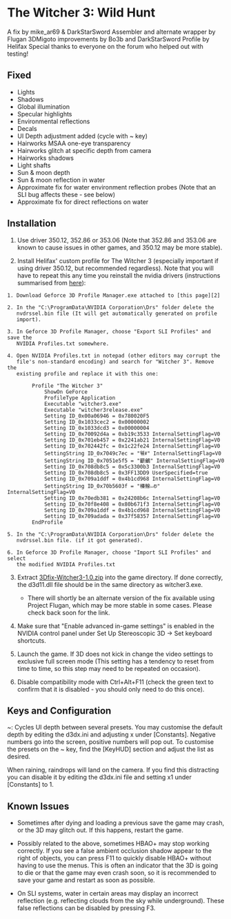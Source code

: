The Witcher 3: Wild Hunt
========================
A fix by mike_ar69 & DarkStarSword
Assembler and alternate wrapper by Flugan
3DMigoto improvements by Bo3b and DarkStarSword
Profile by Helifax
Special thanks to everyone on the forum who helped out with testing!

Fixed
-----
- Lights
- Shadows
- Global illumination
- Specular highlights
- Environmental reflections
- Decals
- UI Depth adjustment added (cycle with ~ key)
- Hairworks MSAA one-eye transparency
- Hairworks glitch at specific depth from camera
- Hairworks shadows
- Light shafts
- Sun & moon depth
- Sun & moon reflection in water
- Approximate fix for water environment reflection probes (Note that an SLI bug
  affects these - see below)
- Approximate fix for direct reflections on water

Installation
------------
1. Use driver 350.12, 352.86 or 353.06 (Note that 352.86 and 353.06 are known
   to cause issues in other games, and 350.12 may be more stable).

2. Install Helifax' custom profile for The Witcher 3 (especially important if
   using driver 350.12, but recommended regardless). Note that you will have to
   repeat this any time you reinstall the nvidia drivers (instructions
   summarised from [here][1]):

[1]: https://forums.geforce.com/default/topic/841696/3d-vision/the-witcher-3-correct-3d-vision-nvidia-profile-cm-mode-included-/post/4562951/#4562951

    1. Download Geforce 3D Profile Manager.exe attached to [this page][2]

[2]: http://nvidia.custhelp.com/app/answers/detail/a_id/2625/kw/Profile

    2. In the "C:\ProgramData\NVIDIA Corporation\Drs" folder delete the
       nvdrssel.bin file (It will get automatically generated on profile
       import).

    3. In Geforce 3D Profile Manager, choose "Export SLI Profiles" and save the
       NVIDIA Profiles.txt somewhere.

    4. Open NVIDIA Profiles.txt in notepad (other editors may corrupt the
       file's non-standard encoding) and search for "Witcher 3". Remove the
       existing profile and replace it with this one:

            Profile "The Witcher 3"
                ShowOn GeForce
                ProfileType Application
                Executable "witcher3.exe"
                Executable "witcher3release.exe"
                Setting ID_0x00a06946 = 0x780020F5
                Setting ID_0x1033cec2 = 0x00000002
                Setting ID_0x1033dcd3 = 0x00000004
                Setting ID_0x70092d4a = 0xb19c3533 InternalSettingFlag=V0
                Setting ID_0x701eb457 = 0x2241ab21 InternalSettingFlag=V0
                Setting ID_0x702442fc = 0x1c22fe24 InternalSettingFlag=V0
                SettingString ID_0x7049c7ec = "웪ꑌ" InternalSettingFlag=V0
                SettingString ID_0x7051e5f5 = "籪鸙" InternalSettingFlag=V0
                Setting ID_0x708db8c5 = 0x5c3300b3 InternalSettingFlag=V0
                Setting ID_0x708db8c5 = 0x3FF13DD9 UserSpecified=true
                Setting ID_0x709a1ddf = 0x4b1cd968 InternalSettingFlag=V0
                SettingString ID_0x70b5603f = "榛鳈⏙ꢗ" InternalSettingFlag=V0
                Setting ID_0x70edb381 = 0x24208b6c InternalSettingFlag=V0
                Setting ID_0x70f8e408 = 0x80b671f3 InternalSettingFlag=V0
                Setting ID_0x709a1ddf = 0x4b1cd968 InternalSettingFlag=V0
                Setting ID_0x709adada = 0x37f58357 InternalSettingFlag=V0
            EndProfile

    5. In the "C:\ProgramData\NVIDIA Corporation\Drs" folder delete the
       nvdrssel.bin file. (if it got generated).

    6. In Geforce 3D Profile Manager, choose "Import SLI Profiles" and select
       the modified NVIDIA Profiles.txt

3. Extract [3Dfix-Witcher3-1.0.zip][3] into the game directory. If done correctly,
   the d3d11.dll file should be in the same directory as witcher3.exe.

    - There will shortly be an alternate version of the fix available using
      Project Flugan, which may be more stable in some cases. Please check back
      soon for the link.

[3]: https://s3.amazonaws.com/DarkStarSword/3Dfix-Witcher3-1.0.zip

4. Make sure that "Enable advanced in-game settings" is enabled in the NVIDIA
   control panel under Set Up Stereoscopic 3D -> Set keyboard shortcuts.

5. Launch the game. If 3D does not kick in change the video settings to
   exclusive full screen mode (This setting has a tendency to reset from time
   to time, so this step may need to be repeated on occasion).

6. Disable compatibility mode with Ctrl+Alt+F11 (check the green text to
   confirm that it is disabled - you should only need to do this once).

Keys and Configuration
----------------------
~: Cycles UI depth between several presets. You may customise the default depth
   by editing the d3dx.ini and adjusting x under [Constants]. Negative numbers
   go into the screen, positive numbers will pop out. To customise the presets
   on the ~ key, find the [KeyHUD] section and adjust the list as desired.

When raining, raindrops will land on the camera. If you find this distracting
you can disable it by editing the d3dx.ini file and setting x1 under
[Constants] to 1.

Known Issues
------------
- Sometimes after dying and loading a previous save the game may crash, or the
  3D may glitch out. If this happens, restart the game.

- Possibly related to the above, sometimes HBAO+ may stop working correctly. If
  you see a false ambient occlusion shadow appear to the right of objects, you
  can press F11 to quickly disable HBAO+ without having to use the menus. This
  is often an indicator that the 3D is going to die or that the game may even
  crash soon, so it is recommended to save your game and restart as soon as
  possible.

- On SLI systems, water in certain areas may display an incorrect reflection
  (e.g. reflecting clouds from the sky while underground). These false
  reflections can be disabled by pressing F3.
